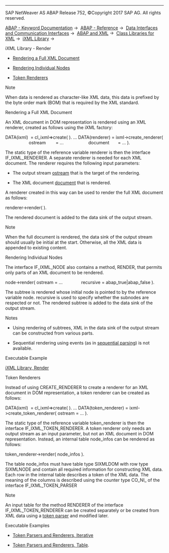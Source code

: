   

* * *

SAP NetWeaver AS ABAP Release 752, ©Copyright 2017 SAP AG. All rights reserved.

[ABAP - Keyword Documentation](javascript:call_link\('abenabap.htm'\)) →  [ABAP - Reference](javascript:call_link\('abenabap_reference.htm'\)) →  [Data Interfaces and Communication Interfaces](javascript:call_link\('abenabap_data_communication.htm'\)) →  [ABAP and XML](javascript:call_link\('abenabap_xml.htm'\)) →  [Class Libraries for XML](javascript:call_link\('abenabap_xml_libs.htm'\)) →  [iXML Library](javascript:call_link\('abenabap_ixml_lib.htm'\)) → 

iXML Library - Render

-   [Rendering a Full XML Document](#@@ITOC@@ABENABAP_IXML_LIB_RENDER_1)

-   [Rendering Individual Nodes](#@@ITOC@@ABENABAP_IXML_LIB_RENDER_2)

-   [Token Renderers](#@@ITOC@@ABENABAP_IXML_LIB_RENDER_3)

Note

When data is rendered as character-like XML data, this data is prefixed by the byte order mark (BOM) that is required by the XML standard.

Rendering a Full XML Document

An XML document in DOM representation is rendered using an XML renderer, created as follows using the iXML factory:

DATA(ixml)  = cl\_ixml=>create( ).
...
DATA(renderer) = ixml->create\_renderer(
                   ostream        = ...
                   document       = ... ).

The static type of the reference variable renderer is then the interface IF\_IXML\_RENDERER. A separate renderer is needed for each XML document. The renderer requires the following input parameters:

-   The output stream [ostream](javascript:call_link\('abenabap_ixml_lib_input_output.htm'\)) that is the target of the rendering.

-   The XML document [document](javascript:call_link\('abenabap_ixml_lib_input_output.htm'\)) that is rendered.

A renderer created in this way can be used to render the full XML document as follows:

renderer->render( ).

The rendered document is added to the data sink of the output stream.

Note

When the full document is rendered, the data sink of the output stream should usually be initial at the start. Otherwise, all the XML data is appended to existing content.

Rendering Individual Nodes

The interface IF\_IXML\_NODE also contains a method, RENDER, that permits only parts of an XML document to be rendered.

node->render( ostream = ...
              recursive = abap\_true|abap\_false ).

The subtree is rendered whose initial node is pointed to by the reference variable node. recursive is used to specify whether the subnodes are respected or not. The rendered subtree is added to the data sink of the output stream.

Notes

-   Using rendering of subtrees, XML in the data sink of the output stream can be constructed from various parts.

-   Sequential rendering using events (as in [sequential parsing](javascript:call_link\('abenabap_ixml_lib_parse_event.htm'\))) is not available.

Executable Example

[iXML Library, Render](javascript:call_link\('abenixml_render_abexa.htm'\))

Token Renderers

Instead of using CREATE\_RENDERER to create a renderer for an XML document in DOM representation, a token renderer can be created as follows:

DATA(ixml)  = cl\_ixml=>create( ).
...
DATA(token\_renderer) = ixml->create\_token\_renderer( ostream = ... ).

The static type of the reference variable token\_renderer is then the interface IF\_IXML\_TOKEN\_RENDERER. A token renderer only needs an output stream as an input parameter, but not an XML document in DOM representation. Instead, an internal table node\_infos can be rendered as follows:

token\_renderer->render( node\_infos ).

The table node\_infos must have table type SIXMLDOM with row type SIXMLNODE and contain all required information for constructing XML data. Each row in the internal table describes a token of the XML data. The meaning of the columns is described using the counter type CO\_NI\_ of the interface IF\_IXML\_TOKEN\_PARSER

Note

An input table for the method RENDERER of the interface IF\_IXML\_TOKEN\_RENDERER can be created separately or be created from XML data using a [token parser](javascript:call_link\('abenabap_ixml_lib_parse_token.htm'\)) and modified later.

Executable Examples

-   [Token Parsers and Renderers, Iterative](javascript:call_link\('abenixml_parse_render_token_abexa.htm'\))

-   [Token Parsers and Renderers, Table](javascript:call_link\('abenixml_parse_render_tk_tab_abexa.htm'\)).